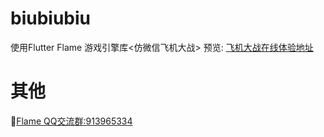 # biubiubiu
使用Flutter Flame 游戏引擎库<仿微信飞机大战>
预览: [飞机大战在线体验地址](http://flame-cn.com/game/biubiubiu/index.html)
    
# 其他
   🐧[Flame QQ交流群:913965334](https://jq.qq.com/?_wv=1027&k=5ETLFm3)
